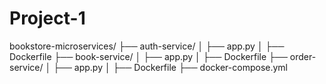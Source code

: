 # **Project-1**

bookstore-microservices/ 
├── auth-service/ 
│   ├── app.py 
│   ├── Dockerfile
├── book-service/
│   ├── app.py
│   ├── Dockerfile
├── order-service/
│   ├── app.py
│   ├── Dockerfile
├── docker-compose.yml
